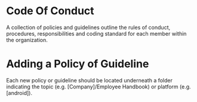 # Code Of Conduct
A collection of policies and guidelines outline the rules of conduct, procedures, responsibilities and coding standard for each member within the organization.

# Adding a Policy of Guideline
Each new policy or guideline should be located underneath a folder indicating the topic (e.g. [Company]/Employee Handbook) or platform (e.g. [android]). 
